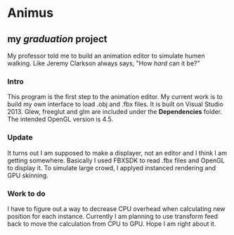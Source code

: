 # Animus
## my _graduation_ project
My professor told me to build an animation editor to simulate humen walking. Like Jeremy Clarkson always says, "How _hard_ can it be?"

### Intro
This program is the first step to the animation editor. My current work is to build my own interface to load .obj and .fbx files. 
It is built on Visual Studio 2013. Glew, freeglut and glm are included under the __Dependencies__ folder. 
The intended OpenGL version is 4.5.

### Update
It turns out I am supposed to make a displayer, not an editor and I think I am getting somewhere. Basically I used FBXSDK to read .fbx files and OpenGL to display it.
To simulate large crowd, I applyed instanced rendering and GPU skinning.

### Work to do
I have to figure out a way to decrease CPU overhead when calculating new position for each instance. Currently I am planning to use transform feed back to move the calculation from CPU to GPU. Hope I am right about it.
